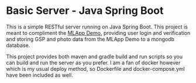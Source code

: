 # Basic Server - Java Spring Boot

This is a simple RESTful server running on Java Spring Boot. This project is meant to compliment the [MLApp Demo](https://google.com),
providing user login and verification and storing GSP and photo data from the MLApp Demo to a mongodb database.

This project provides both maven and gradle build and run scripts so you can build and run the server as you prefer. I am a fan
of docker however which is my usual deploy method, so Dockerfile and docker-compose.yml have been included as well.